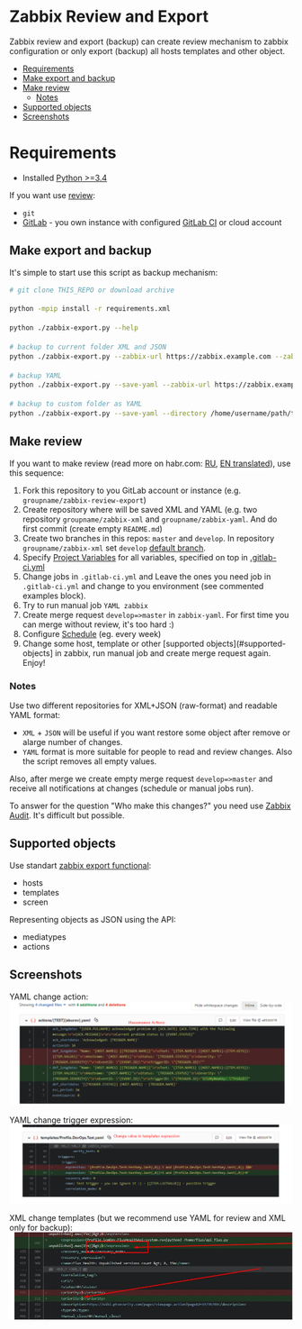 # Zabbix Review and Export
Zabbix review and export (backup) can create review mechanism to zabbix configuration or only export (backup) all hosts templates and other object.

- [Requirements](#requirements)
- [Make export and backup](#make-export-and-backup)
- [Make review](#make-review)
  - [Notes](#notes)
- [Supported objects](#supported-objects)
- [Screenshots](#screenshots)

# Requirements
- Installed [Python >=3.4](https://www.python.org/downloads/)


If you want use [review](#make-review):
- `git`
- [GitLab](https://gitlab.com/) - you own instance with configured [GitLab CI](https://docs.gitlab.com/ee/ci/) or cloud account


## Make export and backup
It's simple to start use this script as backup mechanism:
```bash
# git clone THIS_REPO or download archive

python -mpip install -r requirements.xml

python ./zabbix-export.py --help

# backup to current folder XML and JSON
python ./zabbix-export.py --zabbix-url https://zabbix.example.com --zabbix-username user --zabbix-password password

# backup YAML
python ./zabbix-export.py --save-yaml --zabbix-url https://zabbix.example.com --zabbix-username user --zabbix-password password

# backup to custom folder as YAML
python ./zabbix-export.py --save-yaml --directory /home/username/path/to/zabbix-yaml --zabbix-url https://zabbix.example.com --zabbix-username user --zabbix-password password
```

## Make review
If you want to make review (read more on habr.com: [RU](#), [EN translated](#)), use this sequence:
1. Fork this repository to you GitLab account or instance (e.g. `groupname/zabbix-review-export`)
2. Create repository where will be saved XML and YAML (e.g. two repository `groupname/zabbix-xml` and `groupname/zabbix-yaml`. And do first commit (create empty `README.md`)
3. Create two branches in this repos: `master` and `develop`. In repository `groupname/zabbix-xml` set `develop` [default branch](https://docs.gitlab.com/ee/user/project/repository/branches/#default-branch).
4. Specify [Project Variables](https://docs.gitlab.com/ee/ci/variables/#variables) for all variables, specified on top in [.gitlab-ci.yml](./.gitlab-ci.yml)
5. Change jobs in `.gitlab-ci.yml` and Leave the ones you need job in `.gitlab-ci.yml` and change to you environment (see commented examples block).
6. Try to run manual job `YAML zabbix`
7. Create merge request `develop=>master` in `zabbix-yaml`. For first time you can merge without review, it's too hard :)
8. Configure [Schedule](https://docs.gitlab.com/ee/user/project/pipelines/schedules.html) (eg. every week)
9. Change some host, template or other [supported objects](#supported-objects] in zabbix, run manual job and create merge request again. Enjoy!

### Notes
Use two different repositories for XML+JSON (raw-format) and readable YAML format:
- `XML` + `JSON` will be useful if you want restore some object after remove or alarge number of changes.
- `YAML` format is more suitable for people to read and review changes. Also the script removes all empty values.

Also, after merge we create empty merge request `develop=>master` and receive all notifications at changes (schedule or manual jobs run).

To answer for the question "Who make this changes?" you need use [Zabbix Audit](https://www.zabbix.com/documentation/4.0/manual/web_interface/frontend_sections/reports/audit). It's difficult but possible.

## Supported objects
Use standart [zabbix export functional](https://www.zabbix.com/documentation/4.0/manual/api/reference/configuration/export):
- hosts
- templates
- screen

Representing objects as JSON using the API:
- mediatypes
- actions

## Screenshots
YAML change action:
![yaml-change-action.png](./docs/yaml-change-action.png)

YAML change trigger expression:
![yaml-change-trigger-expression.png](./docs/yaml-change-trigger-expression.png)

XML change templates (but we recommend use YAML for review and XML only for backup):
![xml-change-templates.jpg](./docs/xml-change-templates.jpg)
